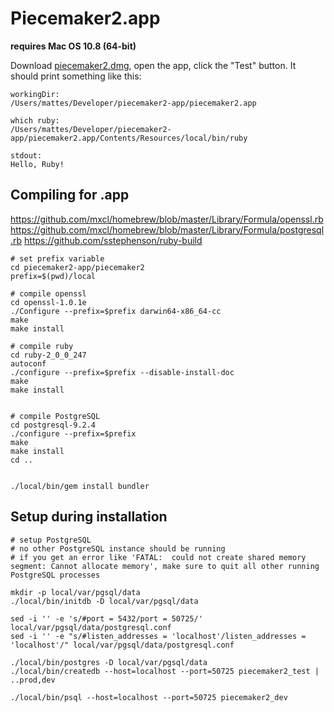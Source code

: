 # Piecemaker2.app

__requires Mac OS 10.8 (64-bit)__

Download [piecemaker2.dmg](https://github.com/motionbank/piecemaker2-app/raw/master/piecemaker2.dmg), 
open the app, click the "Test" button. It should print something like this:

```
workingDir:
/Users/mattes/Developer/piecemaker2-app/piecemaker2.app

which ruby:
/Users/mattes/Developer/piecemaker2-app/piecemaker2.app/Contents/Resources/local/bin/ruby

stdout:
Hello, Ruby!
```


## Compiling for .app

https://github.com/mxcl/homebrew/blob/master/Library/Formula/openssl.rb
https://github.com/mxcl/homebrew/blob/master/Library/Formula/postgresql.rb
https://github.com/sstephenson/ruby-build


```
# set prefix variable
cd piecemaker2-app/piecemaker2
prefix=$(pwd)/local

# compile openssl
cd openssl-1.0.1e
./Configure --prefix=$prefix darwin64-x86_64-cc
make
make install

# compile ruby
cd ruby-2_0_0_247
autoconf
./configure --prefix=$prefix --disable-install-doc 
make
make install


# compile PostgreSQL
cd postgresql-9.2.4
./configure --prefix=$prefix
make
make install
cd ..


./local/bin/gem install bundler

````



## Setup during installation

````
# setup PostgreSQL
# no other PostgreSQL instance should be running
# if you get an error like 'FATAL:  could not create shared memory segment: Cannot allocate memory', make sure to quit all other running PostgreSQL processes

mkdir -p local/var/pgsql/data
./local/bin/initdb -D local/var/pgsql/data 

sed -i '' -e 's/#port = 5432/port = 50725/' local/var/pgsql/data/postgresql.conf
sed -i '' -e "s/#listen_addresses = 'localhost'/listen_addresses = 'localhost'/" local/var/pgsql/data/postgresql.conf

./local/bin/postgres -D local/var/pgsql/data
./local/bin/createdb --host=localhost --port=50725 piecemaker2_test | ..prod,dev

./local/bin/psql --host=localhost --port=50725 piecemaker2_dev

````



